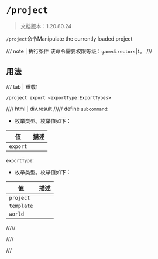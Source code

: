 # `/project`

> 文档版本：1.20.80.24

`/project`命令Manipulate the currently loaded project

/// note | 执行条件
该命令需要权限等级：`gamedirectors`|`1`。
///

## 用法

/// tab | 重载1
```mcfunction
/project export <exportType:ExportTypes>
```

//// html | div.result
///// define
`subcommand`: <!-- md:samp SubcommandExport -->

- 枚举类型。枚举值如下：

|值|描述|
|---|---|
|`export`||


`exportType`: <!-- md:samp ExportTypes -->

- 枚举类型。枚举值如下：

|值|描述|
|---|---|
|`project`||
|`template`||
|`world`||



/////

////

///
